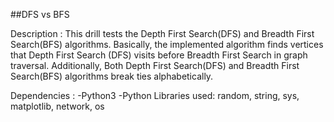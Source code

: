 ##DFS vs BFS

Description :
This drill tests the Depth First Search(DFS) and Breadth First Search(BFS) algorithms. Basically, the implemented algorithm  finds vertices that Depth First Search (DFS) visits before Breadth First Search in graph traversal. Additionally, Both Depth First Search(DFS) and Breadth First Search(BFS)  algorithms break ties alphabetically.

Dependencies :
-Python3
-Python Libraries used: random, string, sys, matplotlib, network, os
